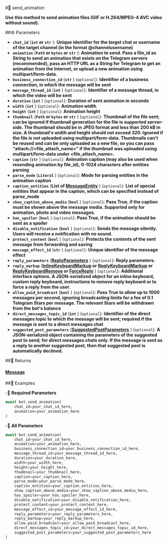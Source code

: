 #🔧 send_animation

**Use this method to send animation files (GIF or H.264/MPEG-4 AVC video without sound).**

##⚙️ Parameters

- **`chat_id`** (**`int` or `str`** ): **Unique identifier for the target chat or username of the target channel (in the format @channelusername)**
- **`animation`** (**`Path` or `bytes` or `str`** ): **Animation to send. Pass a file_id as String to send an animation that exists on the Telegram servers (recommended),
pass an HTTP URL as a String for Telegram to get an animation from the Internet, or upload a new animation using multipart/form-data.**
- **`business_connection_id`** (**`str`** ) (`optional`): **Identifier of a business connection, in which the message will be sent**
- **`message_thread_id`** (**`int`** ) (`optional`): **Identifier of a message thread, in which the video will be sent**
- **`duration`** (**`int`** ) (`optional`): **Duration of sent animation in seconds**
- **`width`** (**`int`** ) (`optional`): **Animation width**
- **`height`** (**`int`** ) (`optional`): **Animation height**
- **`thumbnail`** (**`Path` or `bytes` or `str`** ) (`optional`): **Thumbnail of the file sent; can be ignored if thumbnail generation for the file is supported server-side.
The thumbnail should be in JPEG format and less than 200 kB in size. A thumbnail's width and height should not exceed 320.
Ignored if the file is not uploaded using multipart/form-data. Thumbnails can't be reused and can be only uploaded as a new file,
so you can pass “attach://<file_attach_name>” if the thumbnail was uploaded using multipart/form-data under <file_attach_name>.**
- **`caption`** (**`str`** ) (`optional`): **Animation caption (may also be used when resending animation by file_id), 0-1024 characters after entities parsing**
- **`parse_mode`** (**`Literal`** ) (`optional`): **Mode for parsing entities in the animation caption**
- **`caption_entities`** (**List of [MessageEntity](../types/MessageEntity.md)** ) (`optional`): **List of special entities that appear in the caption, which can be specified instead of parse_mode**
- **`show_caption_above_media`** (**`bool`** ) (`optional`): **Pass True, if the caption must be shown above the message media. Supported only for animation, photo and video messages.**
- **`has_spoiler`** (**`bool`** ) (`optional`): **Pass True, if the animation should be sent as a spoiler**
- **`disable_notification`** (**`bool`** ) (`optional`): **Sends the message silently. Users will receive a notification with no sound.**
- **`protect_content`** (**`bool`** ) (`optional`): **Protects the contents of the sent message from forwarding and saving**
- **`message_effect_id`** (**`str`** ) (`optional`): **Unique identifier of the message effect**
- **`reply_parameters`** (**[ReplyParameters](../types/ReplyParameters.md)** ) (`optional`): **Reply parameters.**
- **`reply_markup`** (**[InlineKeyboardMarkup](../types/InlineKeyboardMarkup.md) or [ReplyKeyboardMarkup](../types/ReplyKeyboardMarkup.md) or [ReplyKeyboardRemove](../types/ReplyKeyboardRemove.md) or [ForceReply](../types/ForceReply.md)** ) (`optional`): **Additional interface options. A JSON-serialized object for an inline keyboard, custom reply keyboard, instructions to remove reply keyboard
or to force a reply from the user.**
- **`allow_paid_broadcast`** (**`bool`** ) (`optional`): **Pass True to allow up to 1000 messages per second, ignoring broadcasting limits for a fee of 0.1 Telegram Stars per message.
The relevant Stars will be withdrawn from the bot's balance**
- **`direct_messages_topic_id`** (**`int`** ) (`optional`): **Identifier of the direct messages topic to which the message will be sent; required if the message is sent to a direct messages chat**
- **`suggested_post_parameters`** (**[SuggestedPostParameters](../types/SuggestedPostParameters.md)** ) (`optional`): **A JSON-serialized object containing the parameters of the suggested post to send; for direct messages chats only. If the message is sent as a reply to another suggested post, then that suggested post is automatically declined.**

##📲 Returns

#### [Message](../types/Message.md)

##📀 Examples

-🪫 **Required Parameters**

```python
await bot.send_animation(
    chat_id=your_chat_id_here,
    animation=your_animation_here
)
```

-🔋 **All Parameters**

```python
await bot.send_animation(
    chat_id=your_chat_id_here,
    animation=your_animation_here,
    business_connection_id=your_business_connection_id_here,
    message_thread_id=your_message_thread_id_here,
    duration=your_duration_here,
    width=your_width_here,
    height=your_height_here,
    thumbnail=your_thumbnail_here,
    caption=your_caption_here,
    parse_mode=your_parse_mode_here,
    caption_entities=your_caption_entities_here,
    show_caption_above_media=your_show_caption_above_media_here,
    has_spoiler=your_has_spoiler_here,
    disable_notification=your_disable_notification_here,
    protect_content=your_protect_content_here,
    message_effect_id=your_message_effect_id_here,
    reply_parameters=your_reply_parameters_here,
    reply_markup=your_reply_markup_here,
    allow_paid_broadcast=your_allow_paid_broadcast_here,
    direct_messages_topic_id=your_direct_messages_topic_id_here,
    suggested_post_parameters=your_suggested_post_parameters_here
)
```
